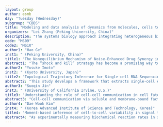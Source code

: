 ```yaml
---
layout: group
author: esmb
day: "Tuesday (Wednesday)"
subgroup: "CBBS"
title: "Modeling and data analysis of dynamics from molecules, cells to populations"
organizers: "Lei Zhang (Peking University, China)"
description: "The systems biology approach integrating heterogeneous biological data in quantitative mathematical models has promised to facilitate the comprehensive understanding of complex biological systems. This A3 (China-Japan-Korea) minisymposium is to bring together asian mathematicians working in the field of mathematical modeling and data analysis of dynamic phenomena at all kinds of levels on molecules, cells to populations."
code: "MS09"
code2: "MS10"
author1: "Hao Ge"
inst1: " (Peking University, China)"
title1: "The Nonequilibrium Mechanism of Noise-Enhanced Drug Synergy in HIV Latency Reactivation"
abstract1: "The “shock and kill” strategy has become a promising way to cure HIV by eliminating latent HIV reservoirs, the main barrier to a clinical cure. Recently, single-cell screening experiments have shown the Noise-enhanced drug synergy on reactivating latent HIV. However, the underlying biomolecular mechanism is still a mystery. We propose here a generic model for HIV regulation and Tat transcription/translation. Using this model, we find out that the drug synergy is mainly determined by the magnitude and direction of energy input into the genetic regulatory kinetics of HIV promotor. We further show that the Noise-enhanced drug synergy requires the timescale of HIV promoter entering into a transcriptionally non-permissive state without drugs presented to be slower than the timescale of Tat transactivation. Our model reveals a generic nonequilibrium mechanism underpinning the Noise-enhanced drug synergy, which is useful for improving the drug effect and identifying other drug synergies on lentivirus latency reactivation."
author2: "Yusuke Imoto"
inst2: " (Kyoto University, Japan)"
title2: "Topological Trajectory Inference for Single-cell RNA Sequencing Data"
abstract2: "This study develops a framework that extracts single-cell differentiation structures from single-cell RNA sequencing data (scRNA-seq data) by using a topological data analysis method, Mapper [G. Singh et al., SPBG 91 (2007)]. Because the scRNA-seq data is quite high-dimensional and contains technical noise, the scRNA-seq data analysis encounters the inconsistency of computational values between true and observed data due to the accumulation of noise; this problem is known as the curse of dimensionality. Since requiring a clustering in the high-dimensional space, Mapper is also affected by the curse of dimensionality. To overcome the problem, this study proposes the procedure using a statistical noise reduction method for scRNA-seq data, as the preprocessing of the Mapper. In this talk, we will verify the effect of the noise reduction method in Mapper and show some applications to biological data. Moreover, we will introduce a visualization method to help with biological inference by using biological metadata."
author3: "Suoqin Jin"
inst3: " (University of California Irvine, U.S.)"
title3: "Understanding the role of cell-cell communication in cell fate decisions from single-cell data"
abstract3: "Cell-cell communication via soluble and membrane-bound factors is critical for informing diverse cell fate decisions, including decisions to activate programmed cell death, undergo migration or differentiate along the lineage. Single-cell RNA-sequencing (scRNA-seq) technologies have led to discovery of cellular heterogeneity and differentiation trajectories at unprecedented resolution level. scRNA-seq data inherently contains gene expression information on signaling crosstalk between cells. This offers an unprecedented opportunity for comprehensively understanding how cell-cell communication drives diverse cellular decisions in tissues.  In this talk, I will take about our recent efforts in how by applying systems biology and machine learning approaches, we can quantitatively build and analyze cell-cell communication networks in an easily interpretable way. Applying our framework to scRNA-seq datasets of embryonic mouse skin, we identify previously unrecognized signaling mechanisms regulating melanocyte migration during early hair follicle formation. Our framework can be potentially incorporated into cell lineage-based mechanistic models to further deepen our understanding of the signaling dynamics in cell fate decisions."
author4: "Dae Wook Kim"
inst4: " (Korea Advanced Institute of Science and Technology, Korea)"
title4: "Moment-based inference of cell-to-cell variability in signal transduction time"
abstract4: "As experimentally measuring biochemical reaction rates in single cells is costly and time-consuming, they are often estimated by fitting a mathematical model to time-lapse live-cell imaging data, which are relatively easy to measure. However, this is often limited because only the final output of a series of reactions (e.g. matured protein) can be observed. In this case, a series of hidden intermediate reactions can be replaced with a distributed time delay. However, the estimation of the delay distribution has remained challenging as models with the delay are non-Markovian. Here, we develop a moment-based Bayesian inference method for accurate and efficient estimation of the delay distribution in single-cell signal transduction by using queuing theory and mixed effects modeling. By applying our method to single-cell fluorescence trajectories that are the final output of cellular response to antibiotic stress, we find considerable magnitude of cell-to-cell heterogeneity in signal amplification rate and transduction delay of the stress. Surprisingly, we also find that the magnitude of cell-to-cell heterogeneity in signal amplification rate is positively correlated with the number of rate-limiting molecular steps underlying the stress response. To allow systematic estimation of the signal transduction time, we provide a user-friendly computational package, namely CMBI."
---
```

